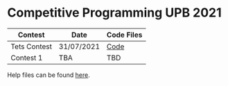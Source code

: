 # Competitive Programming UPB 2021

| Contest      | Date       | Code Files           |
| ------------ | ---------- | -------------------- |
| Tets Contest | 31/07/2021 | [Code](test_contest) |
| Contest 1    | TBA        | TBD                  |


Help files can be found [here](help).

